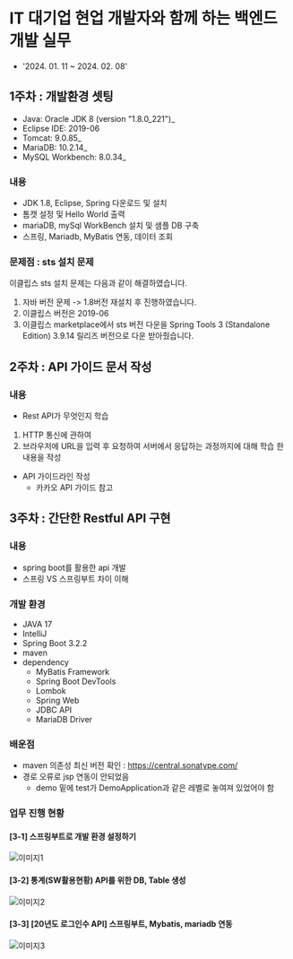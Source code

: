# IT 대기업 현업 개발자와 함께 하는 백엔드 개발 실무
- '2024. 01. 11 ~ 2024. 02. 08'

## 1주차 : 개발환경 셋팅
- Java: Oracle JDK 8 (version "1.8.0_221")_ <br>
- Eclipse IDE: 2019-06 <br>
- Tomcat: 9.0.85_ <br>
- MariaDB: 10.2.14_ <br>
- MySQL Workbench: 8.0.34_ <br>

### 내용
- JDK 1.8, Eclipse, Spring 다운로드 및 설치
- 톰캣 설정 및 Hello World 출력
- mariaDB, mySql WorkBench 설치 및 샘플 DB 구축
- 스프링, Mariadb, MyBatis 연동, 데이터 조회

### 문제점 : sts 설치 문제
이클립스 sts 설치 문제는 다음과 같이 해결하였습니다.
1. 자바 버전 문제 -> 1.8버전 재설치 후 진행하였습니다.
2. 이클립스 버전은 2019-06
3. 이클립스 marketplace에서 sts 버전 다운을 Spring Tools 3 (Standalone Edition) 3.9.14 릴리즈 버전으로 다운 받아줬습니다.

## 2주차 : API 가이드 문서 작성
### 내용
- Rest API가 무엇인지 학습
1. HTTP 통신에 관하여
2. 브라우저에 URL을 입력 후 요청하여 서버에서 응답하는 과정까지에 대해 학습 한 내용을 작성
- API 가이드라인 작성
  - 카카오 API 가이드 참고

## 3주차 : 간단한 Restful API 구현
### 내용
- spring boot를 활용한 api 개발
- 스프링 VS 스프링부트 차이 이해

### 개발 환경
- JAVA 17
- IntelliJ
- Spring Boot 3.2.2
- maven
- dependency
  - MyBatis Framework
  - Spring Boot DevTools
  - Lombok
  - Spring Web
  - JDBC API
  - MariaDB Driver

### 배운점
- maven 의존성 최신 버전 확인 : https://central.sonatype.com/
- 경로 오류로 jsp 연동이 안되었음
  - demo 밑에 test가 DemoApplication과 같은 레벨로 놓여져 있었어야 함

### 업무 진행 현황
#### [3-1] 스프링부트로 개발 환경 설정하기
![이미지1](/assets/스크린샷%202024-02-02%20003619.png)

#### [3-2] 통계(SW활용현황) API를 위한 DB, Table 생성
![이미지2](</assets/스크린샷 2024-02-02 004220.png>)

#### [3-3] [20년도 로그인수 API] 스프링부트, Mybatis, mariadb 연동
![이미지3](</assets/스크린샷 2024-02-02 005309.png>)
